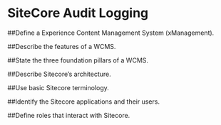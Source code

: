 # SiteCore Audit Logging

##Define a Experience Content Management System (xManagement).

##Describe the features of a WCMS.

##State the three foundation pillars of a WCMS.

##Describe Sitecore’s architecture.

##Use basic Sitecore terminology.

##Identify the Sitecore applications and their users.

##Define roles that interact with Sitecore.
